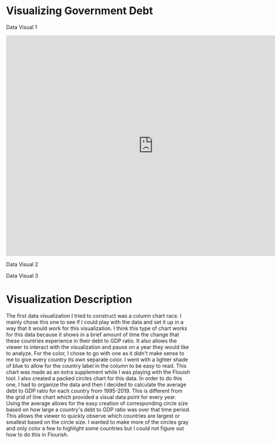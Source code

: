 # Visualizing Government Debt

Data Visual 1
<iframe src="https://data.oecd.org/chart/61Ei" width="800" height="600" style="border: 0" mozallowfullscreen="true" webkitallowfullscreen="true" allowfullscreen="true"><a href="https://data.oecd.org/chart/61Ei" target="_blank">OECD Chart: General government debt, Total, % of GDP, Annual, 2019</a></iframe>

Data Visual 2
<div class="flourish-embed flourish-chart" data-src="visualisation/3155327" data-url="https://flo.uri.sh/visualisation/3155327/embed"><script src="https://public.flourish.studio/resources/embed.js"></script></div>

Data Visual 3
<div class="flourish-embed flourish-bar-chart-race" data-src="visualisation/3158850" data-url="https://flo.uri.sh/visualisation/3158850/embed"><script src="https://public.flourish.studio/resources/embed.js"></script></div>

<div class="flourish-embed flourish-hierarchy" data-src="visualisation/3168437" data-url="https://flo.uri.sh/visualisation/3168437/embed"><script src="https://public.flourish.studio/resources/embed.js"></script></div>



# Visualization Description

  The first data visualization I tried to construct was a column chart race. I mainly chose this one to see if I could play with the data and set it up in a way that it would work for this visualization. I think this type of chart works for this data because it shows in a brief amount of time the change that these countries experience in their debt to GDP ratio. It also allows the viewer to interact with the visualization and pause on a year they would like to analyze. For the color, I chose to go with one as it didn't make sense to me to give every country its own separate color. I went with a lighter shade of blue to allow for the country label in the column to be easy to read. This chart was made as an extra supplement while I was playing with the Flouish tool.
  I also created a packed circles chart for this data. In order to do this one, I had to organize the data and then I decided to calculate the average debt to GDP ratio for each country from 1995-2019. This is different from the grid of line chart which provided a visual data point for every year. Using the average allows for the easy creation of corresponding circle size based on how large a country's debt to GDP ratio was over that time period. This allows the viewer to quickly observe which countries are largest or smallest based on the circle size. I wanted to make more of the circles gray and only color a few to highlight some countries but I could not figure out how to do this in Flourish.

